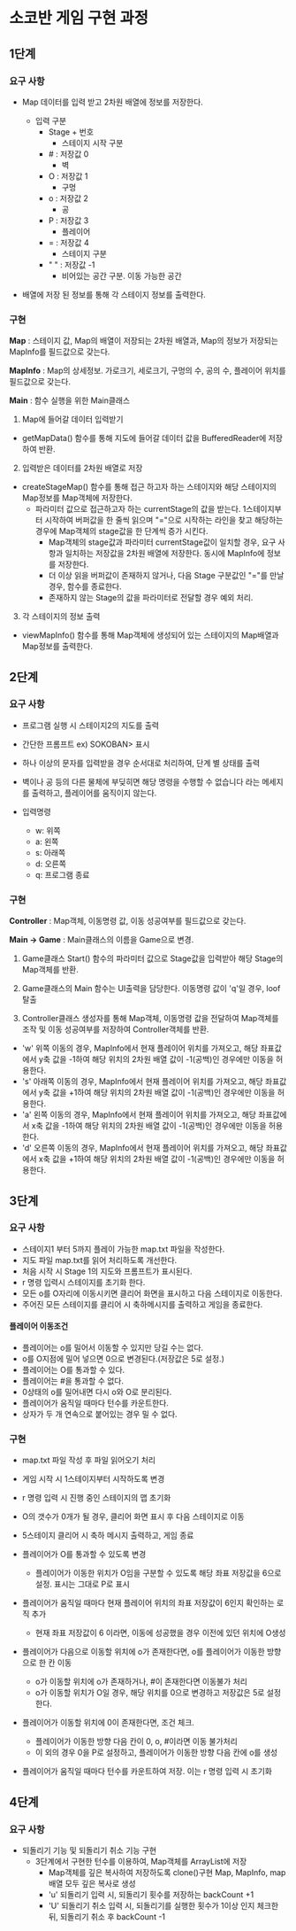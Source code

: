 # 소코반 게임 구현 과정

## 1단계

### 요구 사항

* Map 데이터를 입력 받고 2차원 배열에 정보를 저장한다.
  - 입력 구분
    - Stage + 번호
        - 스테이지 시작 구분
    - \# : 저장값 0
        - 벽
    - O : 저장값 1
        - 구멍
    - o : 저장값 2
        - 공
    - P : 저장값 3
        - 플레이어
    - = : 저장값 4
        - 스테이지 구분
    - " " : 저장값 -1
        - 비어있는 공간 구분. 이동 가능한 공간
    

* 배열에 저장 된 정보를 통해 각 스테이지 정보를 출력한다.

### 구현

**Map** : 스테이지 값, Map의 배열이 저장되는 2차원 배열과, Map의 정보가 저장되는 MapInfo를 필드값으로 갖는다.

**MapInfo** : Map의 상세정보. 가로크기, 세로크기, 구멍의 수, 공의 수, 플레이어 위치를 필드값으로 갖는다.

**Main** : 함수 실행을 위한 Main클래스

1. Map에 들어갈 데이터 입력받기
  - getMapData() 함수를 통해 지도에 들어갈 데이터 값을 BufferedReader에 저장하여 반환.

2. 입력받은 데이터를 2차원 배열로 저장
  - createStageMap() 함수를 통해 접근 하고자 하는 스테이지와 해당 스테이지의 Map정보를 Map객체에 저장한다.
    - 파라미터 값으로 접근하고자 하는 currentStage의 값을 받는다. 1스테이지부터 시작하여 버퍼값을 한 줄씩 읽으며 "="으로 시작하는 라인을 찾고 해당하는 경우에 Map객체의 stage값을 한 단계씩 증가 시킨다.
      - Map객체의 stage값과 파라미터 currentStage값이 일치할 경우, 요구 사항과 일치하는 저장값을 2차원 배열에 저장한다. 동시에 MapInfo에 정보를 저장한다.
      - 더 이상 읽을 버퍼값이 존재하지 않거나, 다음 Stage 구분값인 "="를 만날 경우, 함수를 종료한다.
      - 존재하지 않는 Stage의 값을 파라미터로 전달할 경우 예외 처리.

3. 각 스테이지의 정보 출력
  - viewMapInfo() 함수를 통해 Map객체에 생성되어 있는 스테이지의 Map배열과 Map정보를 출력한다.

## 2단계

### 요구 사항

- 프로그램 실행 시 스테이지2의 지도를 출력
- 간단한 프롬프트 ex) SOKOBAN> 표시
- 하나 이상의 문자를 입력받을 경우 순서대로 처리하여, 단계 별 상태를 출력
- 벽이나 공 등의 다른 물체에 부딪히면 해당 명령을 수행할 수 없습니다 라는 메세지를 출력하고, 플레이어를 움직이지 않는다.


- 입력명령
  - w: 위쪽
  - a: 왼쪽
  - s: 아래쪽
  - d: 오른쪽
  - q: 프로그램 종료
  
### 구현

**Controller** : Map객체, 이동명령 값, 이동 성공여부를 필드값으로 갖는다.

**Main -> Game** : Main클래스의 이름을 Game으로 변경.

1. Game클래스 Start() 함수의 파라미터 값으로 Stage값을 입력받아 해당 Stage의 Map객체를 반환.


2. Game클래스의 Main 함수는 UI출력을 담당한다. 이동명령 값이 'q'일 경우, loof 탈출


3. Controller클래스 생성자를 통해 Map객체, 이동명령 값을 전달하여 Map객체를 조작 및 이동 성공여부를 저장하여 Controller객체를 반환.
  - 'w' 위쪽 이동의 경우, MapInfo에서 현재 플레이어 위치를 가져오고, 해당 좌표값에서 y축 값을 -1하여 해당 위치의 2차원 배열 값이 -1(공백)인 경우에만 이동을 허용한다.
  - 's' 아래쪽 이동의 경우, MapInfo에서 현재 플레이어 위치를 가져오고, 해당 좌표값에서 y축 값을 +1하여 해당 위치의 2차원 배열 값이 -1(공백)인 경우에만 이동을 허용한다.
  - 'a' 왼쪽 이동의 경우, MapInfo에서 현재 플레이어 위치를 가져오고, 해당 좌표값에서 x축 값을 -1하여 해당 위치의 2차원 배열 값이 -1(공백)인 경우에만 이동을 허용한다.
  - 'd' 오른쪽 이동의 경우, MapInfo에서 현재 플레이어 위치를 가져오고, 해당 좌표값에서 x축 값을 +1하여 해당 위치의 2차원 배열 값이 -1(공백)인 경우에만 이동을 허용한다.

## 3단계

### 요구 사항

- 스테이지1 부터 5까지 플레이 가능한 map.txt 파일을 작성한다.
- 지도 파일 map.txt를 읽어 처리하도록 개선한다.
- 처음 시작 시 Stage 1의 지도와 프롬프트가 표시된다.
- r 명령 입력시 스테이지를 초기화 한다.
- 모든 o를 O자리에 이동시키면 클리어 화면을 표시하고 다음 스테이지로 이동한다.
- 주어진 모든 스테이지를 클리어 시 축하메시지를 출력하고 게임을 종료한다.

#### 플레이어 이동조건

- 플레이어는 o를 밀어서 이동할 수 있지만 당길 수는 없다.
- o를 O지점에 밀어 넣으면 0으로 변경된다.(저장값은 5로 설정.)
- 플레이어는 O를 통과할 수 있다.
- 플레이어는 #을 통과할 수 없다.
- 0상태의 o를 밀어내면 다시 o와 O로 분리된다.
- 플레이어가 움직일 때마다 턴수를 카운트한다.
- 상자가 두 개 연속으로 붙어있는 경우 밀 수 없다.

### 구현

- map.txt 파일 작성 후 파일 읽어오기 처리
- 게임 시작 시 1스테이지부터 시작하도록 변경
- r 명령 입력 시 진행 중인 스테이지의 맵 초기화
- O의 갯수가 0개가 될 경우, 클리어 화면 표시 후 다음 스테이지로 이동
- 5스테이지 클리어 시 축하 메시지 출력하고, 게임 종료
  
- 플레이어가 O를 통과할 수 있도록 변경
  - 플레이어가 이동한 위치가 O임을 구분할 수 있도록 해당 좌표 저장값을 6으로 설정. 표시는 그대로 P로 표시
- 플레이어가 움직일 때마다 현재 플레이어 위치의 좌표 저장값이 6인지 확인하는 로직 추가
  - 현재 좌표 저장값이 6 이라면, 이동에 성공했을 경우 이전에 있던 위치에 O생성
- 플레이어가 다음으로 이동할 위치에 o가 존재한다면, o를 플레이어가 이동한 방향으로 한 칸 이동
  - o가 이동할 위치에 o가 존재하거나, #이 존재한다면 이동불가 처리
  - o가 이동할 위치가 O일 경우, 해당 위치를 0으로 변경하고 저장값은 5로 설정한다.
- 플레이어가 이동할 위치에 0이 존재한다면, 조건 체크.
  - 플레이어가 이동한 방향 다음 칸이 0, o, #이라면 이동 불가처리
  - 이 외의 경우 0을 P로 설정하고, 플레이어가 이동한 방향 다음 칸에 o를 생성
- 플레이어가 움직일 때마다 턴수를 카운트하여 저장. 이는 r 명령 입력 시 초기화

## 4단계

### 요구 사항

- 되돌리기 기능 및 되돌리기 취소 기능 구현
  - 3단계에서 구현한 턴수를 이용하여, Map객체를 ArrayList에 저장
    - Map객체를 깊은 복사하여 저장하도록 clone()구현 Map, MapInfo, map배열 모두 깊은 복사로 생성
    - 'u' 되돌리기 입력 시, 되돌리기 횟수를 저장하는 backCount +1
    - 'U' 되돌리기 취소 입력 시, 되돌리기를 실행한 횟수가 1이상 인지 체크한 뒤, 되돌리기 취소 후 backCount -1
  

